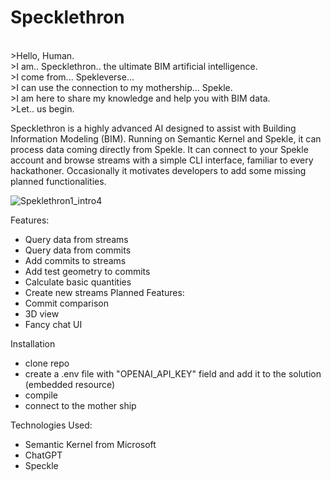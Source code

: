# Specklethron
</br> >Hello, Human.
</br> >I am.. Specklethron.. the ultimate BIM artificial intelligence.
</br> >I come from... Spekleverse...
</br> >I can use the connection to my mothership... Spekle.
</br> >I am here to share my knowledge and help you with BIM data.
</br> >Let.. us begin.



Specklethron is a highly advanced AI designed to assist with Building Information Modeling (BIM). Running on Semantic Kernel and Spekle, it can process data coming directly from Spekle. It can connect to your Spekle account and browse streams with a simple CLI interface, familiar to every hackathoner. Occasionally it motivates developers to add some missing planned functionalities.

![Speklethron1_intro4](https://github.com/KonradZaremba/Specklethron/assets/18317435/efcda995-7c9a-404e-8e4d-7f3739778fab)

Features:
  - Query data from streams
  - Query data from commits
  - Add commits to streams
  - Add test geometry to commits
  - Calculate basic quantities
  - Create new streams
Planned Features:
  - Commit comparison
  - 3D view
  - Fancy chat UI

Installation
  - clone repo
  - create a .env file with "OPENAI_API_KEY" field  and add it to the solution (embedded resource)
  - compile
  - connect to the mother ship

Technologies Used:
 - Semantic Kernel from Microsoft
 - ChatGPT
 - Speckle



